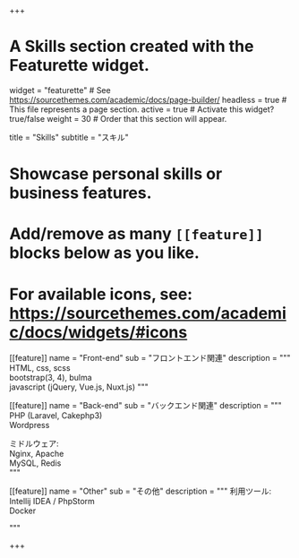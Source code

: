 +++
# A Skills section created with the Featurette widget.
widget = "featurette"  # See https://sourcethemes.com/academic/docs/page-builder/
headless = true  # This file represents a page section.
active = true  # Activate this widget? true/false
weight = 30  # Order that this section will appear.

title = "Skills"
subtitle = "スキル"

# Showcase personal skills or business features.
# 
# Add/remove as many `[[feature]]` blocks below as you like.
# 
# For available icons, see: https://sourcethemes.com/academic/docs/widgets/#icons

[[feature]]
  name = "Front-end"
  sub = "フロントエンド関連"
  description = """
HTML, css, scss  
bootstrap(3, 4), bulma  
javascript (jQuery, Vue.js, Nuxt.js)
  """

[[feature]]
  name = "Back-end"
  sub = "バックエンド関連"
  description = """
PHP (Laravel, Cakephp3)  
Wordpress  

ミドルウェア:  
Nginx, Apache  
MySQL, Redis  
  """

[[feature]]
  name = "Other"
  sub = "その他"
  description = """
利用ツール:  
Intellij IDEA / PhpStorm  
Docker  

  """

+++
